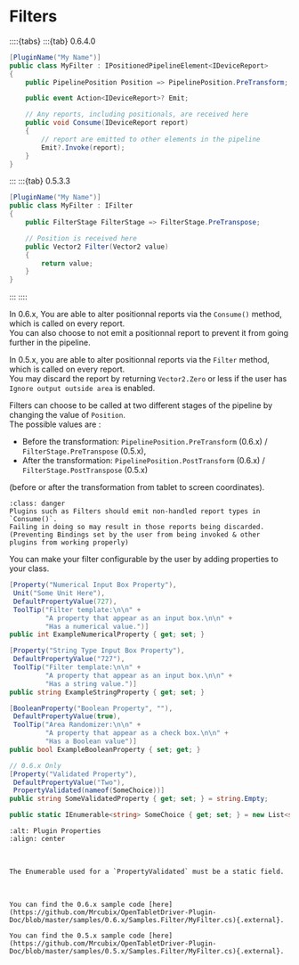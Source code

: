 # Filters

::::{tabs}
:::{tab} 0.6.4.0
```csharp
[PluginName("My Name")]
public class MyFilter : IPositionedPipelineElement<IDeviceReport>
{
    public PipelinePosition Position => PipelinePosition.PreTransform;

    public event Action<IDeviceReport>? Emit;

    // Any reports, including positionals, are received here
    public void Consume(IDeviceReport report)
    {
        // report are emitted to other elements in the pipeline
        Emit?.Invoke(report);
    }
}
```
:::
:::{tab} 0.5.3.3
```csharp
[PluginName("My Name")]
public class MyFilter : IFilter
{
    public FilterStage FilterStage => FilterStage.PreTranspose;

    // Position is received here
    public Vector2 Filter(Vector2 value)
    {
        return value;
    }
}
```
:::
::::

In 0.6.x, You are able to alter positionnal reports via the `Consume()` method, which is called on every report. \
You can also choose to not emit a positionnal report to prevent it from going further in the pipeline.

In 0.5.x, you are able to alter positionnal reports via the `Filter` method, which is called on every report. \
You may discard the report by returning `Vector2.Zero` or less if the user has `Ignore output outside area` is enabled.

Filters can choose to be called at two different stages of the pipeline by changing the value of `Position`. \
The possible values are :
- Before the transformation: `PipelinePosition.PreTransform` (0.6.x) / `FilterStage.PreTranspose` (0.5.x),
- After the transformation: `PipelinePosition.PostTransform` (0.6.x) / `FilterStage.PostTranspose` (0.5.x)

(before or after the transformation from tablet to screen coordinates).

```{admonition} Do not block non-handled input types (0.6.x Only)
:class: danger
Plugins such as Filters should emit non-handled report types in `Consume()`.  
Failing in doing so may result in those reports being discarded.  
(Preventing Bindings set by the user from being invoked & other plugins from working properly)
```

You can make your filter configurable by the user by adding properties to your class.

```csharp
[Property("Numerical Input Box Property"),
 Unit("Some Unit Here"),
 DefaultPropertyValue(727),
 ToolTip("Filter template:\n\n" +
         "A property that appear as an input box.\n\n" +
         "Has a numerical value.")]
public int ExampleNumericalProperty { get; set; }

[Property("String Type Input Box Property"),
 DefaultPropertyValue("727"),
 ToolTip("Filter template:\n\n" +
         "A property that appear as an input box.\n\n" +
         "Has a string value.")]
public string ExampleStringProperty { get; set; }

[BooleanProperty("Boolean Property", ""),
 DefaultPropertyValue(true),
 ToolTip("Area Randomizer:\n\n" +
         "A property that appear as a check box.\n\n" +
         "Has a Boolean value")]
public bool ExampleBooleanProperty { set; get; }

// 0.6.x Only
[Property("Validated Property"),
 DefaultPropertyValue("Two"),
 PropertyValidated(nameof(SomeChoice))]
public string SomeValidatedProperty { get; set; } = string.Empty;

public static IEnumerable<string> SomeChoice { get; set; } = new List<string> { "One", "Two", "Three" };
```

```{image} img/plugin-properties.png
:alt: Plugin Properties
:align: center
```

<br>

```{note}
The Enumerable used for a `PropertyValidated` must be a static field.
```

<br>

```{seealso}
You can find the 0.6.x sample code [here](https://github.com/Mrcubix/OpenTabletDriver-Plugin-Doc/blob/master/samples/0.6.x/Samples.Filter/MyFilter.cs){.external}.
```

```{seealso}
You can find the 0.5.x sample code [here](https://github.com/Mrcubix/OpenTabletDriver-Plugin-Doc/blob/master/samples/0.5.x/Samples.Filter/MyFilter.cs){.external}.
```